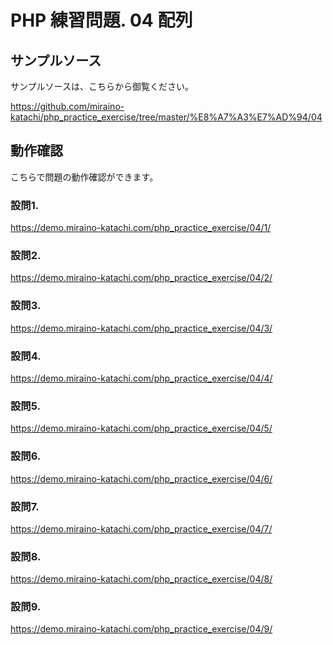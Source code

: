 # PHP 練習問題. 04 配列

## サンプルソース
サンプルソースは、こちらから御覧ください。

https://github.com/miraino-katachi/php_practice_exercise/tree/master/%E8%A7%A3%E7%AD%94/04

## 動作確認
こちらで問題の動作確認ができます。

### 設問1.
https://demo.miraino-katachi.com/php_practice_exercise/04/1/

### 設問2.
https://demo.miraino-katachi.com/php_practice_exercise/04/2/

### 設問3.
https://demo.miraino-katachi.com/php_practice_exercise/04/3/

### 設問4.
https://demo.miraino-katachi.com/php_practice_exercise/04/4/

### 設問5.
https://demo.miraino-katachi.com/php_practice_exercise/04/5/

### 設問6.
https://demo.miraino-katachi.com/php_practice_exercise/04/6/

### 設問7.
https://demo.miraino-katachi.com/php_practice_exercise/04/7/

### 設問8.
https://demo.miraino-katachi.com/php_practice_exercise/04/8/

### 設問9.
https://demo.miraino-katachi.com/php_practice_exercise/04/9/
